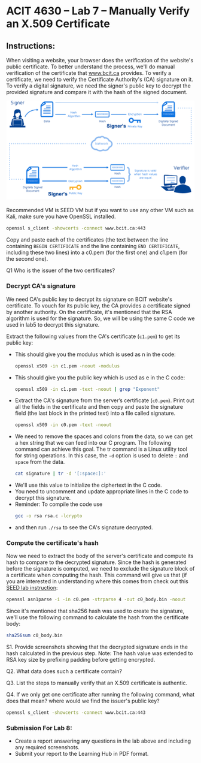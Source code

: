 # ACIT 4630 – Lab 7 – Manually Verify an X.509 Certificate

## Instructions: 
When visiting a website, your browser does the verification of the website's public certificate. To better understand the process, we'll do manual verification of the certificate that www.bcit.ca provides. To verify a certificate, we need to verify the Certificate Authority's (CA) signature on it. To verify a digital signature, we need the signer's public key to decrypt the provided signature and compare it with the hash of the signed document. 

![Digital Signature Verification](../images/lab7-fig1.png)

Recommended VM is SEED VM but if you want to use any other VM such as Kali, make sure you have OpenSSL installed.
```sh
openssl s_client -showcerts -connect www.bcit.ca:443
```
Copy and paste each of the certificates (the text between the line containing `BEGIN CERTIFICATE` and the line containing `END CERTIFICATE`, including these two lines) into a c0.pem (for the first one) and c1.pem (for the second one). 

Q1 Who is the issuer of the two certificates? 

### Decrypt CA's signature 
We need CA's public key to decrypt its signature on BCIT website's certificate. To vouch for its public key, the CA provides a certificate signed by another authority. On the certificate, it's mentioned that the RSA algorithm is used for the signature. So, we will be using the same C code we used in lab5 to decrypt this signature. 

Extract the following values from the CA's certificate (`c1.pem`) to get its public key: 
- This should give you the modulus which is used as n in the code:
    ```sh 
    openssl x509 -in c1.pem -noout -modulus 
    ```
- This should give you the public key which is used as e in the C code:
    ```sh 
    openssl x509 -in c1.pem -text -noout | grep "Exponent" 
    ```
- Extract the CA's signature from the server’s certificate (`c0.pem`). Print out all the fields in the certificate and then copy and paste the signature field (the last block in the printed text) into a file called signature.
    ```sh
    openssl x509 -in c0.pem -text -noout
    ```
- We need to remove the spaces and colons from the data, so we can get a hex string that we can feed into our C program. The following command can achieve this goal. The tr command is a Linux utility tool for string operations. In this case, the `-d` option is used to delete `:` and `space` from the data. 
    ```sh
    cat signature | tr -d '[:space:]:' 
    ```
- We'll use this value to initialize the ciphertext in the C code.
- You need to uncomment and update appropriate lines in the C code to decrypt this signature.
- Reminder: To compile the code use 
    ```sh
    gcc -o rsa rsa.c -lcrypto
    ```
- and then run `./rsa` to see the CA's signature decrypted. 

### Compute the certificate's hash 
Now we need to extract the body of the server's certificate and compute its hash to compare to the decrypted signature. Since the hash is generated before the signature is computed, we need to exclude the signature block of a certificate when computing the hash. This command will give us that (if you are interested in understanding where this comes from check out this [SEED lab instruction](https://seedsecuritylabs.org/Labs_20.04/Files/Crypto_RSA/Crypto_RSA.pdf):
```sh
openssl asn1parse -i -in c0.pem -strparse 4 -out c0_body.bin -noout
```
Since it's mentioned that sha256 hash was used to create the signature, we'll use the following command to calculate the hash from the certificate body:
```sh
sha256sum c0_body.bin
```

S1. Provide screenshots showing that the decrypted signature ends in the hash calculated in the previous step.
Note: The hash value was extended to RSA key size by prefixing padding before getting encrypted.

Q2. What data does such a certificate contain?

Q3. List the steps to manually verify that an X.509 certificate is authentic.

Q4. If we only get one certificate after running the following command, what does that mean? where would we find the issuer's public key?
```sh
openssl s_client -showcerts -connect www.bcit.ca:443
```

### Submission For Lab 8:
- Create a report answering any questions in the lab above and including any required screenshots.
- Submit your report to the Learning Hub in PDF format.
